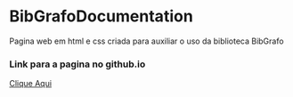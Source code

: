 # BibGrafoDocumentation
Pagina web em html e css criada para auxiliar o uso da biblioteca BibGrafo

### Link para a pagina no github.io
[Clique Aqui](https://smalljooj.github.io/BibGrafoDocumentation)
